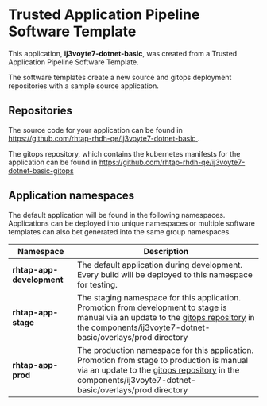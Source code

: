 # Trusted Application Pipeline Software Template

This application, **ij3voyte7-dotnet-basic**, was created from a Trusted Application Pipeline Software Template.

The software templates create a new source and gitops deployment repositories with a sample source application. 

## Repositories

The source code for your application can be found in [https://github.com/rhtap-rhdh-qe/ij3voyte7-dotnet-basic ](https://github.com/rhtap-rhdh-qe/ij3voyte7-dotnet-basic ).
 
The gitops repository, which contains the kubernetes manifests for the application can be found in 
[https://github.com/rhtap-rhdh-qe/ij3voyte7-dotnet-basic-gitops ](https://github.com/rhtap-rhdh-qe/ij3voyte7-dotnet-basic-gitops ) 

## Application namespaces 

The default application will be found in the following namespaces. Applications can be deployed into unique namespaces or multiple software templates can also bet generated into the same group namespaces.  

|  Namespace   |  Description   |  
| -------- | -------- |   
| **rhtap-app-development** | The default application during development. Every build will be deployed to this namespace for testing. | 
| **rhtap-app-stage** | The staging namespace for this application. Promotion from development to stage is manual via an update to the [gitops repository](https://github.com/rhtap-rhdh-qe/ij3voyte7-dotnet-basic-gitops ) in the components/ij3voyte7-dotnet-basic/overlays/prod directory |  
| **rhtap-app-prod** | The production namespace for this application. Promotion from stage to production is manual via an update to the [gitops repository](https://github.com/rhtap-rhdh-qe/ij3voyte7-dotnet-basic-gitops ) in the components/ij3voyte7-dotnet-basic/overlays/prod directory | 